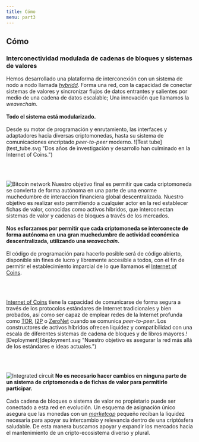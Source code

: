 ```yaml
---
title: Cómo
menu: part3
---
```


## Cómo
### Interconectividad modulada de cadenas de bloques y sistemas de valores

<span class="column-left">
Hemos desarrollado una plataforma de interconexión con un sistema de nodo a nodo llamada <a href="https://github.com/internetofcoins/hybridd" target="_blank"><i>hybridd</i></a>. Forma una red, con la capacidad de conectar sistemas de valores y sincronizar flujos de datos entrantes y salientes por medio de una cadena de datos escalable; Una innovación que llamamos la <i>weavechain</i>. <br><br><b>Todo el sistema está modularizado.</b><br><br> Desde su motor de programación y enrutamiento, las interfaces y adaptadores hacia diversas criptomonedas, hasta su sistema de comunicaciones encriptado <i>peer-to-peer</i> moderno.
</span><span class="column-right small" style="height: 12em;">![Test tube](test_tube.svg "Dos años de investigación y desarrollo han culminado en la Internet of Coins.")</span>

<br><br>

<span class="column-left small" style="height: 15em;">![Bitcoin network](bitcoin_network.svg "Hemos tomado el desarrollo sólido y la resiliencia de Bitcoin como ejemplo.")</span><span class="column-right">
Nuestro objetivo final es permitir que cada criptomoneda se convierta de forma autónoma en una parte de una enorme muchedumbre de interacción financiera global descentralizada. Nuestro objetivo es realizar esto permitiendo a cualquier actor en la red establecer fichas de valor, conocidas como activos híbridos, que interconectan sistemas de valor y cadenas de bloques a través de los mercados. <br><br><b>Nos esforzamos por permitir que cada criptomoneda se interconecte de forma autónoma en una gran muchedumbre de actividad económica descentralizada, utilizando una <i>weavechain</i>.</b><br><br> El código de programación para hacerlo posible será de código abierto, disponible sin fines de lucro y libremente accesible a todos, con el fin de permitir el establecimiento imparcial de lo que llamamos el <a href="https://internetofcoins.org" target="_blank">Internet of Coins</a>.</span>

<br><br>

<span class="column-left">
<a href="https://internetofcoins.org" target="_blank">Internet of Coins</a> tiene la capacidad de comunicarse de forma segura a través de los protocolos estándares de Internet tradicionales y bien probados, así como ser capaz de emplear redes de la Internet profunda como <a href="https://www.torproject.org/" target="_blank">TOR</a>, <a href="https://geti2p.net/" target="_blank">I2P</a> o <a href="https://zeronet.io/" target="_blank">ZeroNet</a> cuando se comunica <i>peer-to-peer</i>. Los constructores de activos híbridos ofrecen liquidez y compatibilidad con una escala de diferentes sistemas de cadena de bloques y de libros mayores.</span><span class="column-right small" style="height: 9em;">![Deployment](deployment.svg "Nuestro objetivo es asegurar la red más allá de los estándares e ideas actuales.")</span>

<br><br>

<span class="column-left small" style="height: 10em;">![Integrated circuit](integrated_circuit.svg "Todos son libres de conectarse a los nodos híbridos de Internet of Coins.")</span><span class="column-right">
<b>No es necesario hacer cambios en ninguna parte de un sistema de criptomoneda o de fichas de valor para permitirle participar.</b><br><br>Cada cadena de bloques o sistema de valor no propietario puede ser conectado a esta red en evolución. Un esquema de asignación único asegura que las monedas con un <a href="http://coinmarketcap.com/" target="_blank"><i>marketcap</i></a> pequeño reciban la liquidez necesaria para apoyar su intercambio y relevancia dentro de una criptósfera saludable. De esta manera buscamos apoyar y expandir los mercados hacia el mantenimiento de un cripto-ecosistema diverso y plural.



